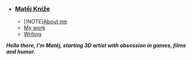 - ### [Matěj Kníže](https://github.com/Matej-Knize/english-for-designers/blob/main/03-content-first/index.md)

    - [!NOTE][About me](about.md)
    - [My work](work.md)
    - [Writing](writing.md)





***Hello there, I'm Matěj, starting 3D artist with obsession in games, films and humor.***

